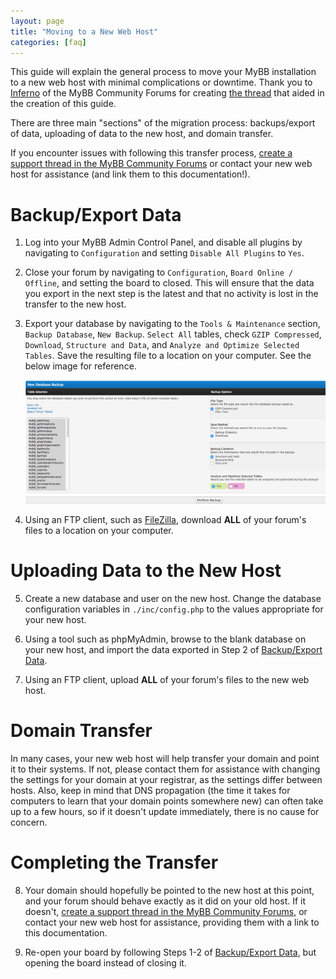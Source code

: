 ```yaml
---
layout: page
title: "Moving to a New Web Host"
categories: [faq]
---
```


This guide will explain the general process to move your MyBB installation to a new web host with minimal complications or downtime. Thank you to [Inferno](http://community.mybb.com/user-12365.html) of the MyBB Community Forums for creating [the thread](http://community.mybb.com/thread-27771.html) that aided in the creation of this guide.

There are three main "sections" of the migration process: backups/export of data, uploading of data to the new host, and domain transfer.

If you encounter issues with following this transfer process, [create a support thread in the MyBB Community Forums](http://community.mybb.com/newthread.php?fid=176) or contact your new web host for assistance (and link them to this documentation!).

# Backup/Export Data

1. Log into your MyBB Admin Control Panel, and disable all plugins by navigating to `Configuration` and setting `Disable All Plugins` to `Yes`.

2. Close your forum by navigating to `Configuration`, `Board Online / Offline`, and setting the board to closed. This will ensure that the data you export in the next step is the latest and that no activity is lost in the transfer to the new host.

3. Export your database by navigating to the `Tools & Maintenance` section, `Backup Database`, `New Backup`. `Select All` tables, check `GZIP Compressed`, `Download`, `Structure and Data`, and `Analyze and Optimize Selected Tables`. Save the resulting file to a location on your computer. See the below image for reference.

	![Exporting database backup from MyBB Admin Control Panel](/assets/images/faq/backupdb-export.png)

4. Using an FTP client, such as [FileZilla](https://filezilla-project.org/download.php?show_all=1), download **ALL** of your forum's files to a location on your computer.

# Uploading Data to the New Host

5. Create a new database and user on the new host. Change the database configuration variables in `./inc/config.php` to the values appropriate for your new host.

6. Using a tool such as phpMyAdmin, browse to the blank database on your new host, and import the data exported in Step 2 of [Backup/Export Data](#backup-export-data).

7. Using an FTP client, upload **ALL** of your forum's files to the new web host.

# Domain Transfer

In many cases, your new web host will help transfer your domain and point it to their systems. If not, please contact them for assistance with changing the settings for your domain at your registrar, as the settings differ between hosts. Also, keep in mind that DNS propagation (the time it takes for computers to learn that your domain points somewhere new) can often take up to a few hours, so if it doesn't update immediately, there is no cause for concern.

# Completing the Transfer

8. Your domain should hopefully be pointed to the new host at this point, and your forum should behave exactly as it did on your old host. If it doesn't, [create a support thread in the MyBB Community Forums](http://community.mybb.com/newthread.php?fid=176), or contact your new web host for assistance, providing them with a link to this documentation.

9. Re-open your board by following Steps 1-2 of [Backup/Export Data](#backup-export-data), but opening the board instead of closing it.
